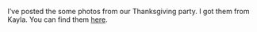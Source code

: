 I’ve posted the some photos from our Thanksgiving party. I got them from Kayla. You can find them [here](http://picasaweb.google.com/seifertalex/Thanksgiving).